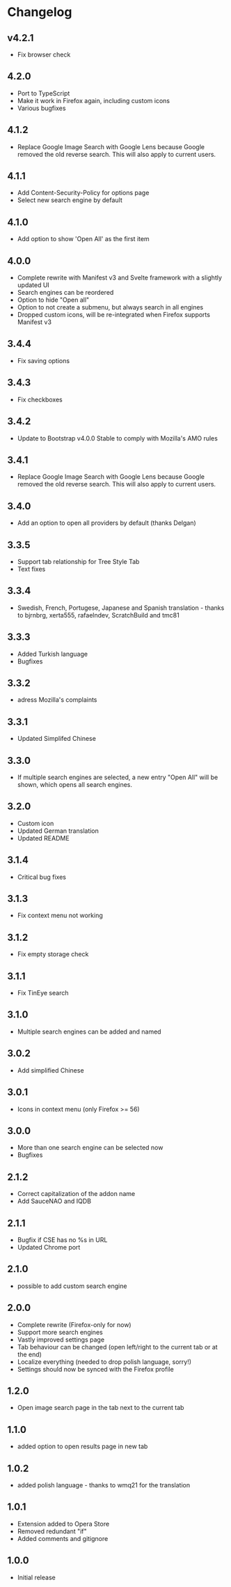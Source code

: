 # Changelog

## v4.2.1

- Fix browser check

## 4.2.0

- Port to TypeScript
- Make it work in Firefox again, including custom icons
- Various bugfixes

## 4.1.2

- Replace Google Image Search with Google Lens because Google removed the old reverse search. This will also apply to
  current users.

## 4.1.1

- Add Content-Security-Policy for options page
- Select new search engine by default

## 4.1.0

- Add option to show 'Open All' as the first item

## 4.0.0

- Complete rewrite with Manifest v3 and Svelte framework with a slightly updated UI
- Search engines can be reordered
- Option to hide "Open all"
- Option to not create a submenu, but always search in all engines
- Dropped custom icons, will be re-integrated when Firefox supports Manifest v3

## 3.4.4

- Fix saving options

## 3.4.3

- Fix checkboxes

## 3.4.2

- Update to Bootstrap v4.0.0 Stable to comply with Mozilla's AMO rules

## 3.4.1

- Replace Google Image Search with Google Lens because Google removed the old reverse search. This will also apply to
  current users.

## 3.4.0

- Add an option to open all providers by default (thanks Delgan)

## 3.3.5

- Support tab relationship for Tree Style Tab
- Text fixes

## 3.3.4

- Swedish, French, Portugese, Japanese and Spanish translation - thanks to bjrnbrg, xerta555, rafaelndev, ScratchBuild
  and tmc81

## 3.3.3

- Added Turkish language
- Bugfixes

## 3.3.2

- adress Mozilla's complaints

## 3.3.1

- Updated Simplifed Chinese

## 3.3.0

- If multiple search engines are selected, a new entry "Open All" will be shown, which opens all search engines.

## 3.2.0

- Custom icon
- Updated German translation
- Updated README

## 3.1.4

- Critical bug fixes

## 3.1.3

- Fix context menu not working

## 3.1.2

- Fix empty storage check

## 3.1.1

- Fix TinEye search

## 3.1.0

- Multiple search engines can be added and named

## 3.0.2

- Add simplified Chinese

## 3.0.1

- Icons in context menu (only Firefox >= 56)

## 3.0.0

- More than one search engine can be selected now
- Bugfixes

## 2.1.2

- Correct capitalization of the addon name
- Add SauceNAO and IQDB

## 2.1.1

- Bugfix if CSE has no %s in URL
- Updated Chrome port

## 2.1.0

- possible to add custom search engine

## 2.0.0

- Complete rewrite (Firefox-only for now)
- Support more search engines
- Vastly improved settings page
- Tab behaviour can be changed (open left/right to the current tab or at the end)
- Localize everything (needed to drop polish language, sorry!)
- Settings should now be synced with the Firefox profile

## 1.2.0

- Open image search page in the tab next to the current tab

## 1.1.0

- added option to open results page in new tab

## 1.0.2

- added polish language - thanks to wmq21 for the translation

## 1.0.1

- Extension added to Opera Store
- Removed redundant "if"
- Added comments and gitignore

## 1.0.0

- Initial release
